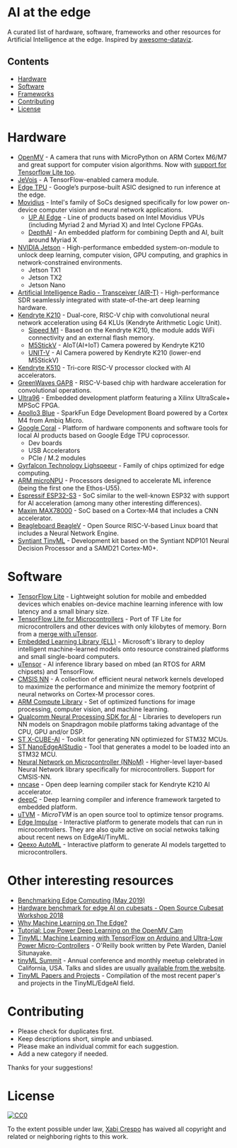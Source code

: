 # AI at the edge

A curated list of hardware, software, frameworks and other resources for Artificial Intelligence at the edge. Inspired by [awesome-dataviz](https://github.com/fasouto/awesome-dataviz).


## Contents
- [Hardware](#hardware)
- [Software](#software)
- [Frameworks](#frameworks)
- [Contributing](#other-interesting-resources)
- [License](#license)

# Hardware
- [OpenMV](http://docs.openmv.io) - A camera that runs with MicroPython on ARM Cortex M6/M7 and great support for computer vision algorithms. Now with [support for Tensorflow Lite too](https://openmv.io/blogs/news/tensorflow-lite-and-person-detection).
- [JeVois](http://jevois.org/) - A TensorFlow-enabled camera module.
- [Edge TPU](https://cloud.google.com/edge-tpu/) - Google’s purpose-built ASIC designed to run inference at the edge.
- [Movidius](https://www.movidius.com) - Intel's family of SoCs designed specifically for low power on-device computer vision and neural network applications.
    - [UP AI Edge](https://up-shop.org/25-up-ai-edge) - Line of products based on Intel Movidius VPUs (including Myriad 2 and Myriad X) and Intel Cyclone FPGAs.
    - [DepthAI](https://www.crowdsupply.com/luxonis/depthai) - An embedded platform for combining Depth and AI, built around Myriad X
- [NVIDIA Jetson](https://www.nvidia.com/en-us/autonomous-machines/embedded-systems/) - High-performance embedded system-on-module to unlock deep learning, computer vision, GPU computing, and graphics in network-constrained environments.
    - Jetson TX1
    - Jetson TX2
    - Jetson Nano
- [Artificial Intelligence Radio - Transceiver (AIR-T)](https://www.crowdsupply.com/deepwave-digital/air-t) - High-performance SDR seamlessly integrated with state-of-the-art deep learning hardware.
- [Kendryte K210](https://canaan.io/product/kendryteai) - Dual-core, RISC-V chip with convolutional neural network acceleration using 64 KLUs (Kendryte Arithmetic Logic Unit).
    - [Sipeed M1](http://en.dan.sipeed.com/) - Based on the Kendryte K210, the module adds WiFi connectivity and an external flash memory.
    - [M5StickV](https://docs.m5stack.com/#/en/core/m5stickv) - AIoT(AI+IoT) Camera powered by Kendryte K210
    - [UNIT-V](https://docs.m5stack.com/#/en/unit/unitv) - AI Camera powered by Kendryte K210 (lower-end M5StickV)
- [Kendryte K510](https://canaan.io/product/kendryteai) - Tri-core RISC-V processor clocked with AI accelerators.
- [GreenWaves GAP8](https://greenwaves-technologies.com/en/gap8-product/) - RISC-V-based chip with hardware acceleration for convolutional operations.
- [Ultra96](https://www.96boards.ai/products/ultra96/) - Embedded development platform featuring a Xilinx UltraScale+ MPSoC FPGA.
- [Apollo3 Blue](https://www.sparkfun.com/products/15170) - SparkFun Edge Development Board powered by a Cortex M4 from Ambiq Micro.
- [Google Coral](https://coral.ai/) - Platform of hardware components and software tools for local AI products based on Google Edge TPU coprocessor.
    - Dev boards
    - USB Accelerators
    - PCIe / M.2 modules
- [Gyrfalcon Technology Lighspeeur](https://www.gyrfalcontech.ai/solutions/) - Family of chips optimized for edge computing.
- [ARM microNPU](https://www.arm.com/products/silicon-ip-cpu/machine-learning/ethos-u55) - Processors designed to accelerate ML inference (being the first one the Ethos-U55).
- [Espressif ESP32-S3](https://www.espressif.com/en/products/socs/esp32-s3) - SoC similar to the well-known ESP32 with support for AI acceleration (among many other interesting differences).
- [Maxim MAX78000](https://www.maximintegrated.com/en/products/microcontrollers/MAX78000.html) - SoC based on a Cortex-M4 that includes a CNN accelerator.
- [Beagleboard BeagleV](https://beagleboard.org/beaglev) - Open Source RISC-V-based Linux board that includes a Neural Network Engine.
- [Syntiant TinyML](https://www.syntiant.com/tinyml) - Development kit based on the Syntiant NDP101 Neural Decision Processor and a SAMD21 Cortex-M0+.

# Software
- [TensorFlow Lite](https://www.tensorflow.org/lite/) - Lightweight solution for mobile and embedded devices which enables on-device machine learning inference with low latency and a small binary size.
- [TensorFlow Lite for Microcontrollers](https://www.tensorflow.org/lite/microcontrollers) - Port of TF Lite for microcontrollers and other devices with only kilobytes of memory. Born from a [merge with uTensor](https://os.mbed.com/blog/entry/uTensor-and-Tensor-Flow-Announcement/).
- [Embedded Learning Library (ELL)](https://github.com/Microsoft/ELL) - Microsoft's library to deploy intelligent machine-learned models onto resource constrained platforms and small single-board computers.
- [uTensor](https://github.com/uTensor/uTensor) - AI inference library based on mbed (an RTOS for ARM chipsets) and TensorFlow.
- [CMSIS NN](https://arm-software.github.io/CMSIS_5/NN/html/index.html) - A collection of efficient neural network kernels developed to maximize the performance and minimize the memory footprint of neural networks on Cortex-M processor cores.
- [ARM Compute Library](https://developer.arm.com/technologies/compute-library) - Set of optimized functions for image processing, computer vision, and machine learning.
- [Qualcomm Neural Processing SDK for AI](https://developer.qualcomm.com/software/qualcomm-neural-processing-sdk) - Libraries to developers run NN models on Snapdragon mobile platforms taking advantage of the CPU, GPU and/or DSP.
- [ST X-CUBE-AI](https://www.st.com/en/embedded-software/x-cube-ai.html) - Toolkit for generating NN optimiezed for STM32 MCUs.
- [ST NanoEdgeAIStudio](https://www.st.com/content/st_com/en/campaigns/nanoedgeaistudio.html) - Tool that generates a model to be loaded into an STM32 MCU.
- [Neural Network on Microcontroller (NNoM)](https://github.com/majianjia/nnom) - Higher-level layer-based Neural Network library specifically for microcontrollers. Support for CMSIS-NN.
- [nncase](https://github.com/kendryte/nncase) - Open deep learning compiler stack for Kendryte K210 AI accelerator.
- [deepC](https://github.com/ai-techsystems/dnnCompiler) - Deep learning compiler and inference framework targeted to embedded platform.
- [uTVM](https://tvm.apache.org/2020/06/04/tinyml-how-tvm-is-taming-tiny) - *MicroTVM* is an open source tool to optimize tensor programs.
- [Edge Impulse](https://edgeimpulse.com/) - Interactive platform to generate models that can run in microcontrollers. They are also quite active on social netwoks talking about recent news on EdgeAI/TinyML.
- [Qeexo AutoML](https://qeexo.com/ml-platform/) - Interactive platform to generate AI models targetted to microcontrollers.

# Other interesting resources
- [Benchmarking Edge Computing (May 2019)](https://medium.com/@aallan/benchmarking-edge-computing-ce3f13942245)
- [Hardware benchmark for edge AI on cubesats - Open Source Cubesat Workshop 2018](https://github.com/crespum/oscw18-edge-ai)
- [Why Machine Learning on The Edge?](https://towardsdatascience.com/why-machine-learning-on-the-edge-92fac32105e6)
- [Tutorial: Low Power Deep Learning on the OpenMV Cam](https://community.arm.com/innovation/b/blog/posts/low-power-deep-learning-on-openmv-cam)
- [TinyML: Machine Learning with TensorFlow on Arduino and Ultra-Low Power Micro-Controllers](http://shop.oreilly.com/product/0636920254508.do) - O'Reilly book written by Pete Warden, Daniel Situnayake.
- [tinyML Summit](https://www.tinymlsummit.org/) - Annual conference and monthly meetup celebrated in California, USA. Talks and slides are usually [available from the website](https://www.tinymlsummit.org/#meetups).
- [TinyML Papers and Projects](https://github.com/gigwegbe/tinyml-papers-and-projects) - Compilation of the most recent paper's and projects in the TinyML/EdgeAI field.

# Contributing
- Please check for duplicates first.
- Keep descriptions short, simple and unbiased.
- Please make an individual commit for each suggestion.
- Add a new category if needed.

Thanks for your suggestions!

# License
[![CC0](https://licensebuttons.net/p/zero/1.0/88x31.png)](https://creativecommons.org/publicdomain/zero/1.0/)

To the extent possible under law, [Xabi Crespo](https://crespum.eu/) has waived all copyright and related or neighboring rights to this work.
